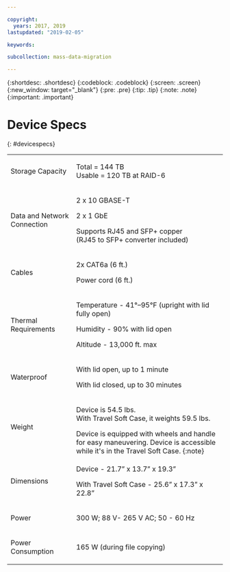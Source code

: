 ```yaml
---

copyright:
  years: 2017, 2019
lastupdated: "2019-02-05"

keywords:

subcollection: mass-data-migration

---
```


{:shortdesc: .shortdesc}
{:codeblock: .codeblock}
{:screen: .screen}
{:new_window: target="_blank"}
{:pre: .pre}
{:tip: .tip}
{:note: .note}
{:important: .important}

# Device Specs
{: #devicespecs}

<table role="presentation">
        <colgroup>
          <col/>
          <col/>
        </colgroup>
          <tr>
            <td><p>Storage Capacity</p></td>
            <td>
              <p>Total = 144 TB<br/>Usable = 120 TB at RAID-6</p>
            </td>
          </tr>
          <tr>
            <td><p>Data and Network Connection</p></td>
            <td>
              <p>2 x 10 GBASE-T</p>
              <p>2 x 1 GbE</p>
              <p>Supports RJ45 and SFP+ copper <br/> (RJ45 to SFP+ converter included)</p>
            </td>
          </tr>
          <tr>
            <td><p>Cables</p></td>
            <td>
              <p>2x CAT6a (6 ft.)</p>
              <p>Power cord (6 ft.)</p>
            </td>
          </tr>
          <tr>
            <td><p>Thermal Requirements</p></td>
            <td>
              <p>Temperature -  41°–95°F (upright with lid fully open)</p>
              <p>Humidity - 90% with lid open</p>
              <p>Altitude - 13,000 ft. max</p>
            </td>
          </tr>
          <tr>
            <td><p>Waterproof</p></td>
            <td>
              <p>With lid open, up to 1 minute</p>
              <p>With lid closed, up to 30 minutes</p>
            </td>
          </tr>
          <tr>
            <td><p>Weight</p></td>
            <td>
              <p>Device is 54.5 lbs.<br/>With Travel Soft Case, it weights 59.5 lbs.</p>
              Device is equipped with wheels and handle for easy maneuvering. Device is accessible while it's in the Travel Soft Case.
              {:note}
            </td>
          </tr>
          <tr>
            <td><p>Dimensions</p></td>
            <td>
              <p>Device - 21.7” x 13.7” x 19.3”</p>
              <p>With Travel Soft Case - 25.6” x 17.3” x 22.8”</p>
            </td>
          </tr>
          <tr>
            <td><p>Power</p></td>
            <td>
              <p>300 W; 88 V- 265 V AC; 50 - 60 Hz</p>
            </td>
          </tr>
          <tr>
            <td><p>Power Consumption</p></td>
            <td>
              <p>165 W (during file copying)</p>
            </td>
          </tr>
</table>
